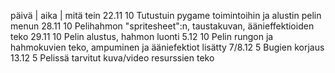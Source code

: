 päivä | aika | mitä tein
22.11	10	Tutustuin pygame toimintoihin ja alustin pelin menun
28.11   10	Pelihahmon "spritesheet":n, taustakuvan, äänieffektioiden teko
29.11	10	Pelin alustus, hahmon luonti
5.12    10	Pelin rungon ja hahmokuvien teko, ampuminen ja ääniefektiot lisätty
7/8.12  5	Bugien korjaus
13.12   5	Pelissä tarvitut kuva/video resurssien teko

